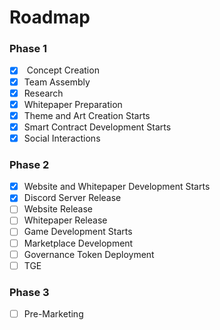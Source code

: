 # Roadmap

### Phase 1

* [x] &#x20;Concept Creation
* [x] Team Assembly
* [x] Research
* [x] Whitepaper Preparation
* [x] Theme and Art Creation Starts
* [x] Smart Contract Development Starts
* [x] Social Interactions

### Phase 2

* [x] Website and Whitepaper Development Starts
* [x] Discord Server Release
* [ ] Website Release
* [ ] Whitepaper Release
* [ ] Game Development Starts
* [ ] Marketplace Development
* [ ] Governance Token Deployment
* [ ] TGE

### Phase 3

* [ ] Pre-Marketing
